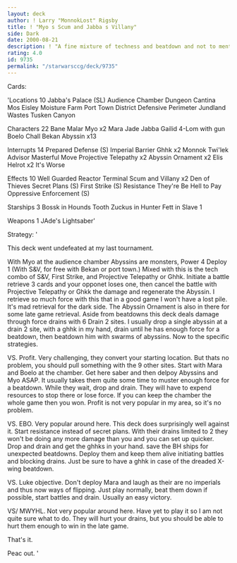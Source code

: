```yaml
---
layout: deck
author: ! Larry "MonnokLost" Rigsby
title: ! "Myo s Scum and Jabba s Villany"
side: Dark
date: 2000-08-21
description: ! "A fine mixture of techness and beatdown and not to mention a damn cool theme."
rating: 4.0
id: 9735
permalink: "/starwarsccg/deck/9735"
---
```

Cards: 

'Locations 10
Jabba's Palace (SL)
Audience Chamber
Dungeon
Cantina
Mos Eisley
Moisture Farm
Port Town District
Defensive Perimeter
Jundland Wastes
Tusken Canyon

Characters 22
Bane Malar
Myo x2
Mara Jade
Jabba
Gailid
4-Lom with gun
Boelo
Chall Bekan
Abyssin x13

Interrupts 14
Prepared Defense (S)
Imperial Barrier
Ghhk x2
Monnok
Twi'lek Advisor
Masterful Move
Projective Telepathy x2
Abyssin Ornament x2
Elis Helrot x2
It's Worse


Effects 10
Well Guarded
Reactor Terminal
Scum and Villany x2
Den of Thieves
Secret Plans (S)
First Strike (S)
Resistance
They're Be Hell to Pay
Oppressive Enforcement (S)

Starships 3
Bossk in Hounds Tooth
Zuckus in Hunter
Fett in Slave 1

Weapons 1
JAde's Lightsaber'

Strategy: '

This deck went undefeated at my last tournament.

With Myo at the audience chamber Abyssins are monsters, Power 4 Deploy 1 (With S&V, for free with Bekan or port town.) Mixed with this is the tech combo of S&V, First Strike, and Projective Telepathy or Ghhk. Initiate a battle retrieve 3 cards and your opponet loses one, then cancel the battle with Projective Telepathy or Ghkk the damage and regenerate the Abyssin. I retrieve so much force with this that in a good game I won't have a lost pile. It's mad retrieval for the dark side. The Abyssin Ornament is also in there for some late game retrieval.
Aside from beatdowns this deck deals damage through force drains with 6 Drain 2 sites. I usually drop a single abyssin at a drain 2 site, with a ghhk in my hand, drain until he has enough force for a beatdown, then beatdown him with swarms of abyssins.
Now to the specific strategies.

VS. Profit. Very challenging, they convert your starting location. But thats no problem, you should pull something with the 9 other sites. Start with Mara and Boelo at the chamber. Get here saber and then delpoy Abyssins and Myo ASAP. It usually takes them quite some time to muster enough force for a beatdown. While they wait, drop and drain. They will have to expend resources to stop there or lose force. If you can keep the chamber the whole game then you won. Profit is not very popular in my area, so it's no problem.

VS. EBO. Very popular around here. This deck does surprisingly well against it. Start resistance instead of secret plans. With their drains limited to 2 they won't be doing any more damage than you and you can set up quicker. Drop and drain and get the ghhks in your hand. save the BH ships for unexpected beatdowns. Deploy them and keep them alive initiating battles and blocking drains. Just be sure to have a ghhk in case of the dreaded X-wing beatdown.

VS. Luke objective. Don't deploy Mara and laugh as their are no imperials and thus now ways of flipping. Just play normally, beat them down if possible, start battles and drain. Usually an easy victory.

VS/ MWYHL. Not very popular around here. Have yet to play it so I am not quite sure what to do. They will hurt your drains, but you should be able to hurt them enough to win in the late game.

That's it.

Peac out. '
